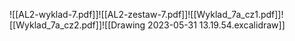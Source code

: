 ![[AL2-wyklad-7.pdf]]![[AL2-zestaw-7.pdf]]![[Wyklad_7a_cz1.pdf]]![[Wyklad_7a_cz2.pdf]]![[Drawing 2023-05-31 13.19.54.excalidraw]]